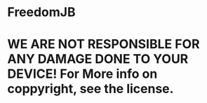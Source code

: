 # FreedomJB
# WE ARE NOT RESPONSIBLE FOR ANY DAMAGE DONE TO YOUR DEVICE! For More info on coppyright, see the license.
